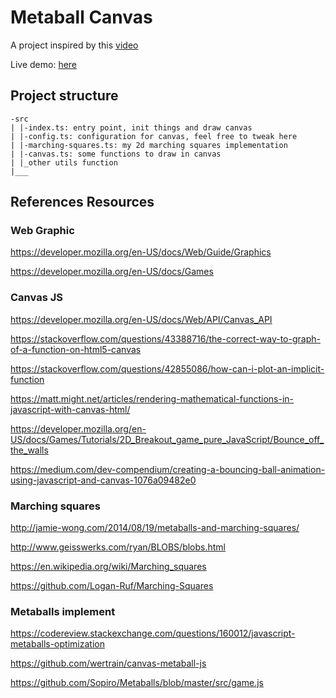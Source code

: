 # Metaball Canvas

A project inspired by this [video](https://www.youtube.com/watch?v=6oMZb3yP_H8)

Live demo: [here](https://huynonstop.github.io/metaball-canvas/)

## Project structure

```text
-src
| |-index.ts: entry point, init things and draw canvas
| |-config.ts: configuration for canvas, feel free to tweak here
| |-marching-squares.ts: my 2d marching squares implementation
| |-canvas.ts: some functions to draw in canvas
| |_other utils function
|___
```

## References Resources

### Web Graphic

<https://developer.mozilla.org/en-US/docs/Web/Guide/Graphics>

<https://developer.mozilla.org/en-US/docs/Games>

### Canvas JS

<https://developer.mozilla.org/en-US/docs/Web/API/Canvas_API>

<https://stackoverflow.com/questions/43388716/the-correct-way-to-graph-of-a-function-on-html5-canvas>

<https://stackoverflow.com/questions/42855086/how-can-i-plot-an-implicit-function>

<https://matt.might.net/articles/rendering-mathematical-functions-in-javascript-with-canvas-html/>

<https://developer.mozilla.org/en-US/docs/Games/Tutorials/2D_Breakout_game_pure_JavaScript/Bounce_off_the_walls>

<https://medium.com/dev-compendium/creating-a-bouncing-ball-animation-using-javascript-and-canvas-1076a09482e0>

### Marching squares

<http://jamie-wong.com/2014/08/19/metaballs-and-marching-squares/>

<http://www.geisswerks.com/ryan/BLOBS/blobs.html>

<https://en.wikipedia.org/wiki/Marching_squares>

<https://github.com/Logan-Ruf/Marching-Squares>

### Metaballs implement

<https://codereview.stackexchange.com/questions/160012/javascript-metaballs-optimization>

<https://github.com/wertrain/canvas-metaball-js>

<https://github.com/Sopiro/Metaballs/blob/master/src/game.js>
